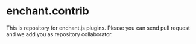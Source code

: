 # enchant.contrib

This is repository for enchant.js plugins. Please you can send pull request and we add you as repository collaborator.

